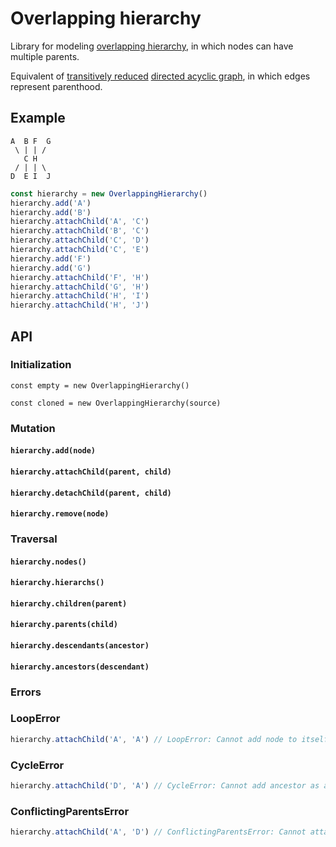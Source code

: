 # Overlapping hierarchy

Library for modeling [overlapping hierarchy](https://en.wikipedia.org/wiki/Hierarchy#Degree_of_branching), in which nodes can have multiple parents.

Equivalent of [transitively reduced](https://en.wikipedia.org/wiki/Transitive_reduction) [directed acyclic graph](https://en.wikipedia.org/wiki/Directed_acyclic_graph), in which edges represent parenthood.

## Example

```text
A  B F  G
 \ | | /
   C H
 / | | \
D  E I  J
```

```typescript
const hierarchy = new OverlappingHierarchy()
hierarchy.add('A')
hierarchy.add('B')
hierarchy.attachChild('A', 'C')
hierarchy.attachChild('B', 'C')
hierarchy.attachChild('C', 'D')
hierarchy.attachChild('C', 'E')
hierarchy.add('F')
hierarchy.add('G')
hierarchy.attachChild('F', 'H')
hierarchy.attachChild('G', 'H')
hierarchy.attachChild('H', 'I')
hierarchy.attachChild('H', 'J')
```

## API

### Initialization

`const empty = new OverlappingHierarchy()`

`const cloned = new OverlappingHierarchy(source)`

### Mutation

#### `hierarchy.add(node)`
#### `hierarchy.attachChild(parent, child)`
#### `hierarchy.detachChild(parent, child)`
#### `hierarchy.remove(node)`

### Traversal

#### `hierarchy.nodes()`
#### `hierarchy.hierarchs()`
#### `hierarchy.children(parent)`
#### `hierarchy.parents(child)`
#### `hierarchy.descendants(ancestor)`
#### `hierarchy.ancestors(descendant)`

### Errors

### LoopError

```typescript
hierarchy.attachChild('A', 'A') // LoopError: Cannot add node to itself
```

### CycleError

```typescript
hierarchy.attachChild('D', 'A') // CycleError: Cannot add ancestor as a child
```

### ConflictingParentsError

```typescript
hierarchy.attachChild('A', 'D') // ConflictingParentsError: Cannot attach child to parent's ancestor
```
